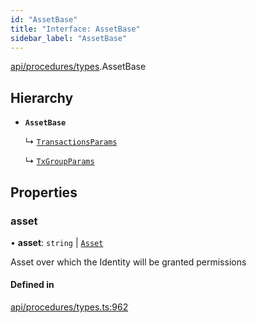 ```yaml
---
id: "AssetBase"
title: "Interface: AssetBase"
sidebar_label: "AssetBase"
---
```


[api/procedures/types](../../../../../modules/API/Procedures/Types/Types.md).AssetBase

## Hierarchy

- **`AssetBase`**

  ↳ [`TransactionsParams`](../TransactionsParams/TransactionsParams.md)

  ↳ [`TxGroupParams`](../TxGroupParams/TxGroupParams.md)

## Properties

### asset

• **asset**: `string` \| [`Asset`](../../../../../classes/API/Entities/Asset/Asset.md)

Asset over which the Identity will be granted permissions

#### Defined in

[api/procedures/types.ts:962](https://github.com/PolymeshAssociation/polymesh-sdk/blob/95f248df/src/api/procedures/types.ts#L962)
